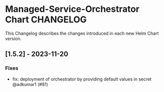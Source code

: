 # Managed-Service-Orchestrator Chart CHANGELOG

This Changelog describes the changes introduced in each new Helm Chart version.


## [1.5.2] - 2023-11-20


### Fixes

- fix: deployment of orchestrator by providing default values in secret @adkumar1 (#81)
